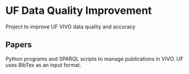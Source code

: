 # UF Data Quality Improvement

Project to improve UF VIVO data quality and accuracy

## Papers

Python programs and SPARQL scripts to manage publications in VIVO.  UF uses BibTex as an input format.